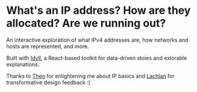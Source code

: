# What's an IP address? How are they allocated? Are we running out?

An interactive exploration of what IPv4 addresses are, how networks and hosts are represented, and more.

Built with [Idyll](https://idyll-lang.org), a React-based toolkit for data-driven stoies and exlorable explanations.

Thanks to [Theo](https://tmb.sh) for enlightening me about IP basics and [Lachlan](https://lachlanjc.me) for transformative design feedback :)
